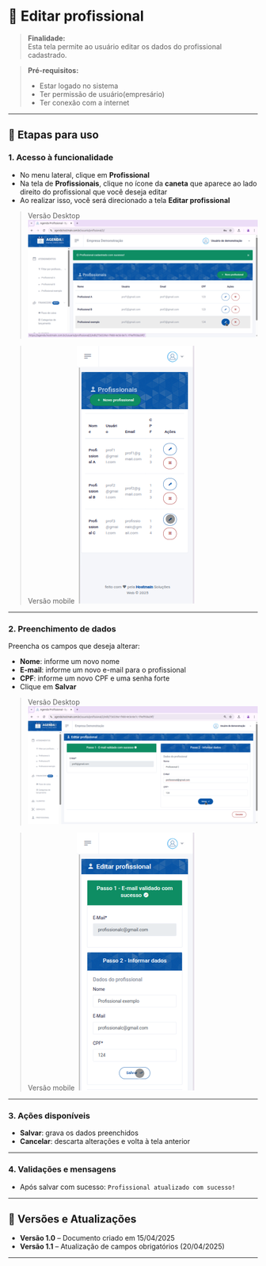 # 📘 Editar profissional

> **Finalidade:**  
> Esta tela permite ao usuário editar os dados do profissional cadastrado.

> **Pré-requisitos:**    
> - Estar logado no sistema  
> - Ter permissão de usuário(empresário) 
> - Ter conexão com a internet

---

## 🧭 Etapas para uso

### 1. Acesso à funcionalidade
- No menu lateral, clique em **Profissional**
- Na tela de **Profissionais**, clique no ícone da **caneta** que aparece ao lado direito do profissional que você deseja editar
- Ao realizar isso, você será direcionado a tela **Editar profissional**

> Versão Desktop
![Alt text](img/Desktop/editar_profissional_parte1.png)

> Versão mobile
![Alt text](img/Mobile/editar_profissional_parte1.png)
---

### 2. Preenchimento de dados
Preencha os campos que deseja alterar:
- **Nome**: informe um novo nome
- **E-mail**: informe um novo e-mail para o profissional
- **CPF**: informe um novo CPF e uma senha forte
- Clique em **Salvar**

> Versão Desktop
![Alt text](img/Desktop/editar_profissional_parte2.png)

> Versão mobile
![Alt text](img/Mobile/editar_profissional_parte2.png)
---

### 3. Ações disponíveis 
- **Salvar**: grava os dados preenchidos  
- **Cancelar**: descarta alterações e volta à tela anterior  

---

### 4. Validações e mensagens
- Após salvar com sucesso: `Profissional atualizado com sucesso!`  

---

## 🔄 Versões e Atualizações

- **Versão 1.0** – Documento criado em 15/04/2025
- **Versão 1.1** – Atualização de campos obrigatórios (20/04/2025)

---
